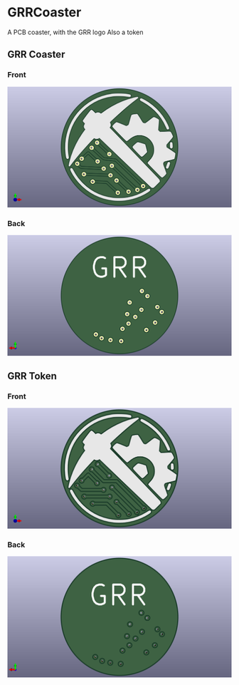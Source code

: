 # GRRCoaster
A PCB coaster, with the GRR logo
Also a token

## GRR Coaster

### Front
![Front1](Coaster/Photos/Front.png)

### Back
![Back1](Coaster/Photos/Back.png)

## GRR Token

### Front
![Front2](Token/Photos/Front.png)

### Back
![Back2](Token/Photos/Back.png)